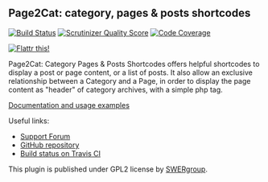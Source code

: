 ## Page2Cat: category, pages & posts shortcodes

[![Build Status](https://travis-ci.org/swergroup/category-pages-shortcodes.png?branch=master)](https://travis-ci.org/swergroup/category-pages-shortcodes) [![Scrutinizer Quality Score](https://scrutinizer-ci.com/g/swergroup/category-pages-shortcodes/badges/quality-score.png?s=c846a962ca836cc6ef0566d460b7809c5ca5522b)](https://scrutinizer-ci.com/g/swergroup/category-pages-shortcodes/) [![Code Coverage](https://scrutinizer-ci.com/g/swergroup/category-pages-shortcodes/badges/coverage.png?s=b9502beab049495afe880cf8d191a361d2d53f48)](https://scrutinizer-ci.com/g/swergroup/category-pages-shortcodes/)

[![Flattr this!](https://api.flattr.com/button/flattr-badge-large.png)](https://flattr.com/submit/auto?user_id=swergroup&url=http://wordpress.org/plugins/page2cat/&title=Page2Cat%20WP%20plugin)



Page2Cat: Category Pages & Posts Shortcodes offers helpful shortcodes to display a post or page content, or a list of posts.
It also allow an exclusive relationship between a Category and a Page, in order to display the page content as "header" of category archives, with a simple php tag.

[Documentation and usage examples](http://dev.swergroup.com/pages-and-posts-shortcodes)

Useful links:

* [Support Forum](http://wordpress.org/support/plugin/page2cat)
* [GitHub repository](https://github.com/swergroup/category-pages-shortcodes)
* [Build status on Travis CI](https://travis-ci.org/swergroup/category-pages-shortcodes)

This plugin is published under GPL2 license by [SWERgroup](http://swergroup.com/sviluppo/siti-internet-torino/). 
